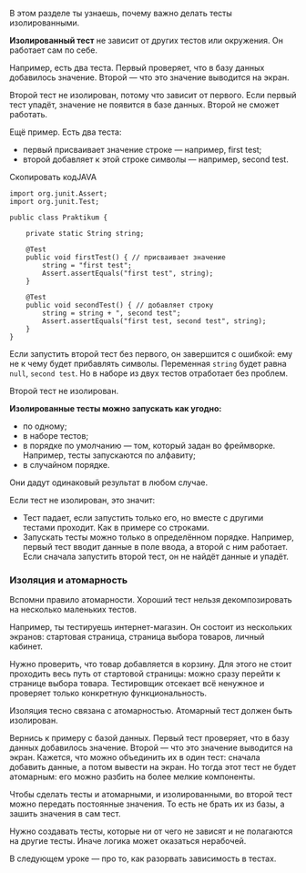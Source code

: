 В этом разделе ты узнаешь, почему важно делать тесты изолированными.

**Изолированный тест** не зависит от других тестов или окружения. Он работает сам по себе.

Например, есть два теста. Первый проверяет, что в базу данных добавилось значение. Второй — что это значение выводится на экран.

Второй тест не изолирован, потому что зависит от первого. Если первый тест упадёт, значение не появится в базе данных. Второй не сможет работать.

Ещё пример. Есть два теста:

- первый присваивает значение строке — например, first test;
- второй добавляет к этой строке символы — например, second test.

Скопировать кодJAVA

```
import org.junit.Assert;
import org.junit.Test;

public class Praktikum {

    private static String string;

    @Test
    public void firstTest() { // присваивает значение
        string = "first test";
        Assert.assertEquals("first test", string);
    }

    @Test
    public void secondTest() { // добавляет строку
        string = string + ", second test";
        Assert.assertEquals("first test, second test", string);
    }
} 
```

Если запустить второй тест без первого, он завершится с ошибкой: ему не к чему будет прибавлять символы. Переменная `string` будет равна `null`, `second test`. Но в наборе из двух тестов отработает без проблем.

Второй тест не изолирован.

**Изолированные тесты можно запускать как угодно:**

- по одному;
- в наборе тестов;
- в порядке по умолчанию — том, который задан во фреймворке. Например, тесты запускаются по алфавиту;
- в случайном порядке.

Они дадут одинаковый результат в любом случае.

Если тест не изолирован, это значит:

- Тест падает, если запустить только его, но вместе с другими тестами проходит. Как в примере со строками.
- Запускать тесты можно только в определённом порядке. Например, первый тест вводит данные в поле ввода, а второй с ним работает. Если сначала запустить второй тест, он не найдёт данные и упадёт.

### Изоляция и атомарность

Вспомни правило атомарности. Хороший тест нельзя декомпозировать на несколько маленьких тестов.

Например, ты тестируешь интернет-магазин. Он состоит из нескольких экранов: стартовая страница, страница выбора товаров, личный кабинет.

Нужно проверить, что товар добавляется в корзину. Для этого не стоит проходить весь путь от стартовой страницы: можно сразу перейти к странице выбора товара. Тестировщик отсекает всё ненужное и проверяет только конкретную функциональность.

Изоляция тесно связана с атомарностью. Атомарный тест должен быть изолирован.

Вернись к примеру с базой данных. Первый тест проверяет, что в базу данных добавилось значение. Второй — что это значение выводится на экран. Кажется, что можно объединить их в один тест: сначала добавить данные, а потом вывести на экран. Но тогда этот тест не будет атомарным: его можно разбить на более мелкие компоненты.

Чтобы сделать тесты и атомарными, и изолированными, во второй тест можно передать постоянные значения. То есть не брать их из базы, а зашить значения в сам тест.

Нужно создавать тесты, которые ни от чего не зависят и не полагаются на другие тесты. Иначе логика может оказаться нерабочей.

В следующем уроке — про то, как разорвать зависимость в тестах.
